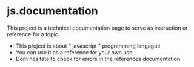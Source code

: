 # js.documentation
<p>
This project is a technical documentation  page to serve as instruction or reference for a topic.
</p>
<p>
      <ul>
	<li>This project is about " javascript " programming langague</li>
	<li>You can use it as a reference for your own use. </li>
        <li>Dont hesitate to check for errors in the references documentation </li>
     </ul>
</p>
 
 
